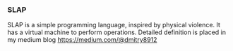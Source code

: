 ### SLAP
SLAP is a simple programming language, inspired by physical violence.
It has a virtual machine to perform operations. Detailed definition is placed in my medium blog https://medium.com/@dmitry8912